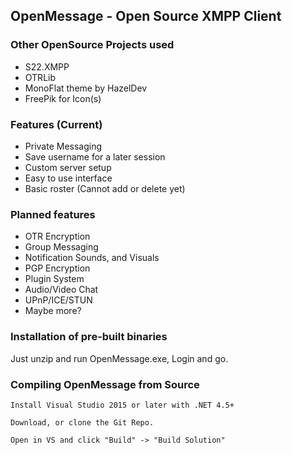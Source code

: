 ## OpenMessage - Open Source XMPP Client ##

### Other OpenSource Projects used ###

- S22.XMPP
- OTRLib
- MonoFlat theme by HazelDev
- FreePik for Icon(s)

### Features (Current) ###

- Private Messaging 
- Save username for a later session
- Custom server setup
- Easy to use interface
- Basic roster (Cannot add or delete yet)

### Planned features ###

- OTR Encryption
- Group Messaging
- Notification Sounds, and Visuals
- PGP Encryption
- Plugin System
- Audio/Video Chat
- UPnP/ICE/STUN 
- Maybe more?

### Installation of pre-built binaries ###

Just unzip and run OpenMessage.exe, Login and go.


### Compiling OpenMessage from Source ###

	Install Visual Studio 2015 or later with .NET 4.5+
	
	Download, or clone the Git Repo.
	
	Open in VS and click "Build" -> "Build Solution"